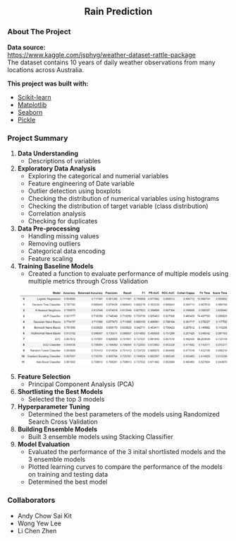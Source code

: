 <p align="center">
  <h2 align="center">Rain Prediction</h2>
</p>

<h3 id="about-the-project">About The Project</h3>

<b>Data source:</b>
<br>
https://www.kaggle.com/jsphyg/weather-dataset-rattle-package
<br>
The dataset contains 10 years of daily weather observations from many locations across Australia.

<b>This project was built with:</b>
<br>
* [Scikit-learn](https://scikit-learn.org/)
* [Matplotlib](https://matplotlib.org/)
* [Seaborn](https://seaborn.pydata.org/)
* [Pickle](https://docs.python.org/3/library/pickle.html)

<h3 id="summary">Project Summary</h3>

<div align="left">
  <ol>
    <li>
      <b>Data Understanding</b>  
      <ul><li>Descriptions of variables</li></ul>
    </li>
    <li>
      <b>Exploratory Data Analysis</b> 
      <ul><li>Exploring the categorical and numerial variables</li>
      <li>Feature engineering of Date variable</li>
      <li>Outlier detection using boxplots</li>
      <li>Checking the distribution of numerical variables using histograms</li>
      <li>Checking the distribution of target variable (class distribution)</li>
      <li>Correlation analysis</li>
      <li>Checking for duplicates</li></ul>
    </li>
    <li>
      <b>Data Pre-processing</b> 
      <ul><li>Handling missing values</li>
      <li>Removing outliers</li>
      <li>Categorical data encoding</li>
      <li>Feature scaling</li></ul>
    </li>
    <li>
      <b>Training Baseline Models</b> 
      <ul><li>Created a function to evaluate performance of multiple models using multiple metrics through Cross Validation</li></ul>
      <p><img src="model_performance.PNG" alt="performance evaluation"></p>
    </li>
    <li>
      <b>Feature Selection</b> 
      <ul><li>Principal Component Analysis (PCA)</li></ul>
    </li>
    <li>
      <b>Shortlisting the Best Models</b> 
      <ul><li>Selected the top 3 models</li></ul>
    </li>
    <li>
      <b>Hyperparameter Tuning</b> 
      <ul><li>Determined the best parameters of the models using Randomized Search Cross Validation</li></ul>
    </li>
    <li>
      <b>Building Ensemble Models</b> 
      <ul><li>Built 3 ensemble models using Stacking Classifier</li></ul>
    </li>
    <li>
      <b>Model Evaluation</b> 
      <ul><li>Evaluated the performance of the 3 inital shortlisted models and the 3 ensemble models</li>
      <li>Plotted learning curves to compare the performance of the models on training and testing data</li>
      <li>Determined the best model</li></ul>
    </li>
  </ol>
</div>

<h3 id="collaborators">Collaborators</h3>

<ul>
  <li>Andy Chow Sai Kit</li>
  <li>Wong Yew Lee</li>
  <li>Li Chen Zhen</li>
</ul>
